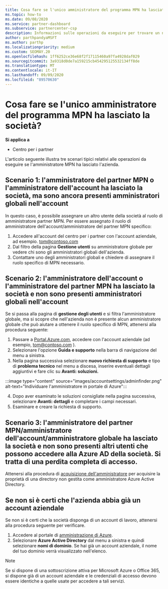 ```yaml
---
title: Cosa fare se l'unico amministratore del programma MPN ha lasciato la società?
ms.topic: how-to
ms.date: 09/08/2020
ms.service: partner-dashboard
ms.subservice: partnercenter-csp
description: Informazioni sulle operazioni da eseguire per trovare un nuovo amministratore MPN o ottenere assistenza dall'amministratore globale dell'azienda. Inoltre, informazioni su come aggiungere un nuovo amministratore globale del centro per i partner.
author: parthpandyaMSFT
ms.author: parthp
ms.localizationpriority: medium
ms.custom: SEOMAY.20
ms.openlocfilehash: 1ff6252ce36e68f2f17115460a97fa4928daf029
ms.sourcegitcommit: 3a9318d0de7a159215cb454295125532134ff8de
ms.translationtype: MT
ms.contentlocale: it-IT
ms.lasthandoff: 09/09/2020
ms.locfileid: "89570630"
---
```

# <a name="what-to-do-if-the-only-admin-for-your-mpn-program-has-left-the-company"></a>Cosa fare se l'unico amministratore del programma MPN ha lasciato la società?

**Si applica a**

- Centro per i partner

L'articolo seguente illustra tre scenari tipici relativi alle operazioni da eseguire se l'amministratore MPN ha lasciato l'azienda.

## <a name="scenario-1-mpn-partner-adminaccount-admin-has-left-the-company-but-there-are-still-global-admins-in-the-account"></a>Scenario 1: l'amministratore del partner MPN o l'amministratore dell'account ha lasciato la società, ma sono ancora presenti amministratori globali nell'account

In questo caso, è possibile assegnare un altro utente della società al ruolo di amministratore partner MPN. Per essere assegnato il ruolo di amministratore dell'account/amministratore del partner MPN specifico:

1. Accedere all'account del centro per i partner con l'account aziendale, ad esempio. tom@contoso.com
1. Dal filtro della pagina **Gestione utenti** su amministratore globale per vedere chi sono gli amministratori globali dell'azienda. 
1. Contattare uno degli amministratori globali e chiedere di assegnare il ruolo specifico di MPN necessario. 

## <a name="scenario-2-mpn-partner-adminaccount-admin-has-left-the-company-and-there-are-no-global-admins-in-the-account"></a>Scenario 2: l'amministratore dell'account o l'amministratore del partner MPN ha lasciato la società e non sono presenti amministratori globali nell'account 

Se si passa alla pagina di **gestione degli utenti** e si filtra l'amministratore globale, ma si scopre che nell'azienda non è presente alcun amministratore globale che può aiutare a ottenere il ruolo specifico di MPN, attenersi alla procedura seguente:

1. Passare a [Portal.Azure.com](https://ms.portal.azure.com/), accedere con l'account aziendale (ad esempio, tom@contoso.com ). 
1. Selezionare l'opzione **Guida e supporto** nella barra di navigazione del menu a sinistra.
1. Nella pagina successiva selezionare **nuovo richiesta di supporto** e tipo di **problema tecnico** nel menu a discesa, inserire eventuali dettagli aggiuntivi e fare clic su **Avanti: soluzioni.**

:::image type="content" source="images/accountsettings/adminfinder.png" alt-text="Individuare l'amministratore in portale di Azure":::

4. Dopo aver esaminato le soluzioni consigliate nella pagina successiva, selezionare **Avanti: dettagli** e completare i campi necessari.
1. Esaminare e creare la richiesta di supporto.


## <a name="scenario-3-mpn-partner-adminaccount-adminglobal-admin-has-left-the-company-and-there-are-no-other-users-who-can-access-the-companys-azure-ad-this-is-a-complete-loss-of-access"></a>Scenario 3: l'amministratore del partner MPN/amministratore dell'account/amministratore globale ha lasciato la società e non sono presenti altri utenti che possono accedere alla Azure AD della società. Si tratta di una perdita completa di accesso.

Attenersi alla procedura di [acquisizione dell'amministratore](https://docs.microsoft.com/azure/active-directory/users-groups-roles/domains-admin-takeover#internal-admin-takeover) per acquisire la proprietà di una directory non gestita come amministratore Azure Active Directory.

## <a name="not-sure-if-your-company-already-has-a-work-account"></a>Se non si è certi che l'azienda abbia già un account aziendale

Se non si è certi che la società disponga di un account di lavoro, attenersi alla procedura seguente per verificare.

1. Accedere al portale di [amministrazione di Azure](https://ms.portal.azure.com).
2. Selezionare **Azure Active Directory** dal menu a sinistra e quindi selezionare **nomi di dominio**.
Se hai già un account aziendale, il nome del tuo dominio verrà visualizzato nell'elenco.

>[!Note]
>Se si dispone di una sottoscrizione attiva per Microsoft Azure o Office 365, si dispone già di un account aziendale e le credenziali di accesso devono essere identiche a quelle usate per accedere a tali servizi.